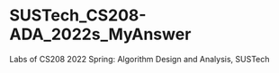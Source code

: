 # SUSTech_CS208-ADA_2022s_MyAnswer
 Labs of CS208 2022 Spring: Algorithm Design and Analysis, SUSTech
